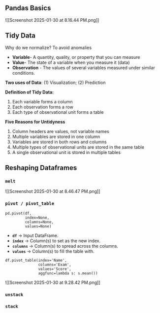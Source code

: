 ## Pandas Basics
![[Screenshot 2025-01-30 at 8.16.44 PM.png]]

## Tidy Data

Why do we normalize? To avoid anomalies

- **Variable**- A quantity, quality, or property that you can measure
- **Value**- The state of a variable when you measure it (data)
- **Observation** - The values of several variables measured under similar conditions.

**Two uses of Data**: (1) Visualization; (2) Prediction

**Definition of Tidy Data:**
1. Each variable forms a column
2. Each observation forms a row
3. Each type of observational unit forms a table

**Five Reasons for Untidyness**
1. Column headers are values, not variable names
2. Multiple variables are stored in one column
3. Variables are stored in both rows and columns
4. Multiple types of observational units are stored in the same table
5. A single observational unit is stored in multiple tables

## Reshaping Dataframes
### `melt`

![[Screenshot 2025-01-30 at 8.46.47 PM.png]]
### `pivot / pivot_table`

```
pd.pivot(df, 
		 index=None, 
		 columns=None, 
		 values=None)
```

- **`df`** → Input DataFrame.
- **`index`** → Column(s) to set as the new index.
- **`columns`** → Column(s) to spread across the columns.
- **`values`** → Column(s) to fill the table with.

```
df.pivot_table(index='Name', 
			   columns='Exam', 
			   values='Score', 
			   aggfunc=lambda s: s.mean())
```

![[Screenshot 2025-01-30 at 9.28.42 PM.png]]
### `unstack`

### `stack`